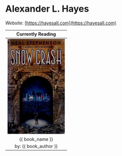 # Alexander L. Hayes

*Website*: [https://hayesall.com](https://hayesall.com)

| Currently Reading       |
| :---------------------: |
| ![{{ book_name }}](https://raw.githubusercontent.com/hayesall/hayesall/master/static/images/cover.jpg)  |
| {{ book_name }}         |
| by: {{ book_author }}   |
